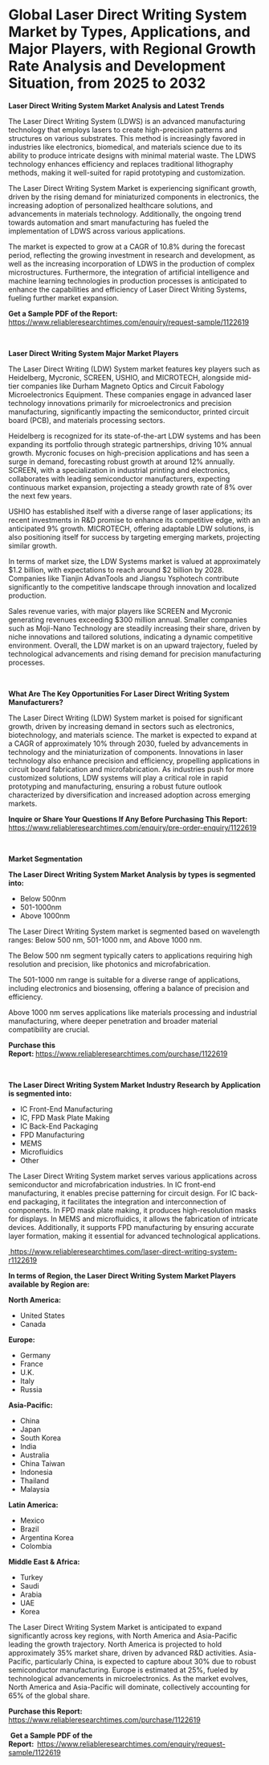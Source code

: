 <p><h1>Global Laser Direct Writing System Market by Types, Applications, and Major Players, with Regional Growth Rate Analysis and Development Situation, from 2025 to 2032</h1></p><p><strong>Laser Direct Writing System Market Analysis and Latest Trends</strong></p>
<p><p>The Laser Direct Writing System (LDWS) is an advanced manufacturing technology that employs lasers to create high-precision patterns and structures on various substrates. This method is increasingly favored in industries like electronics, biomedical, and materials science due to its ability to produce intricate designs with minimal material waste. The LDWS technology enhances efficiency and replaces traditional lithography methods, making it well-suited for rapid prototyping and customization.</p><p>The Laser Direct Writing System Market is experiencing significant growth, driven by the rising demand for miniaturized components in electronics, the increasing adoption of personalized healthcare solutions, and advancements in materials technology. Additionally, the ongoing trend towards automation and smart manufacturing has fueled the implementation of LDWS across various applications.</p><p>The market is expected to grow at a CAGR of 10.8% during the forecast period, reflecting the growing investment in research and development, as well as the increasing incorporation of LDWS in the production of complex microstructures. Furthermore, the integration of artificial intelligence and machine learning technologies in production processes is anticipated to enhance the capabilities and efficiency of Laser Direct Writing Systems, fueling further market expansion.</p></p>
<p><strong>Get a Sample PDF of the Report:&nbsp;</strong> <a href="https://www.reliableresearchtimes.com/enquiry/request-sample/1122619?utm_campaign=2273&utm_medium=2&utm_source=Github&utm_content=ia&utm_term=12042025&utm_id=laser-direct-writing-system">https://www.reliableresearchtimes.com/enquiry/request-sample/1122619</a></p>
<p>&nbsp;</p>
<p><strong>Laser Direct Writing System Major Market Players</strong></p>
<p><p>The Laser Direct Writing (LDW) System market features key players such as Heidelberg, Mycronic, SCREEN, USHIO, and MICROTECH, alongside mid-tier companies like Durham Magneto Optics and Circuit Fabology Microelectronics Equipment. These companies engage in advanced laser technology innovations primarily for microelectronics and precision manufacturing, significantly impacting the semiconductor, printed circuit board (PCB), and materials processing sectors.</p><p>Heidelberg is recognized for its state-of-the-art LDW systems and has been expanding its portfolio through strategic partnerships, driving 10% annual growth. Mycronic focuses on high-precision applications and has seen a surge in demand, forecasting robust growth at around 12% annually. SCREEN, with a specialization in industrial printing and electronics, collaborates with leading semiconductor manufacturers, expecting continuous market expansion, projecting a steady growth rate of 8% over the next few years.</p><p>USHIO has established itself with a diverse range of laser applications; its recent investments in R&D promise to enhance its competitive edge, with an anticipated 9% growth. MICROTECH, offering adaptable LDW solutions, is also positioning itself for success by targeting emerging markets, projecting similar growth.</p><p>In terms of market size, the LDW Systems market is valued at approximately $1.2 billion, with expectations to reach around $2 billion by 2028. Companies like Tianjin AdvanTools and Jiangsu Ysphotech contribute significantly to the competitive landscape through innovation and localized production.</p><p>Sales revenue varies, with major players like SCREEN and Mycronic generating revenues exceeding $300 million annual. Smaller companies such as Moji-Nano Technology are steadily increasing their share, driven by niche innovations and tailored solutions, indicating a dynamic competitive environment. Overall, the LDW market is on an upward trajectory, fueled by technological advancements and rising demand for precision manufacturing processes.</p></p>
<p>&nbsp;</p>
<p><strong>What Are The Key Opportunities For Laser Direct Writing System Manufacturers?</strong></p>
<p><p>The Laser Direct Writing (LDW) System market is poised for significant growth, driven by increasing demand in sectors such as electronics, biotechnology, and materials science. The market is expected to expand at a CAGR of approximately 10% through 2030, fueled by advancements in technology and the miniaturization of components. Innovations in laser technology also enhance precision and efficiency, propelling applications in circuit board fabrication and microfabrication. As industries push for more customized solutions, LDW systems will play a critical role in rapid prototyping and manufacturing, ensuring a robust future outlook characterized by diversification and increased adoption across emerging markets.</p></p>
<p><strong>Inquire or Share Your Questions If Any Before Purchasing This Report:</strong> <a href="https://www.reliableresearchtimes.com/enquiry/pre-order-enquiry/1122619?utm_campaign=2273&utm_medium=2&utm_source=Github&utm_content=ia&utm_term=12042025&utm_id=laser-direct-writing-system">https://www.reliableresearchtimes.com/enquiry/pre-order-enquiry/1122619</a></p>
<p>&nbsp;</p>
<p><strong>Market Segmentation</strong></p>
<p><strong>The Laser Direct Writing System Market Analysis by types is segmented into:</strong></p>
<p><ul><li>Below 500nm</li><li>501-1000nm</li><li>Above 1000nm</li></ul></p>
<p><p>The Laser Direct Writing System market is segmented based on wavelength ranges: Below 500 nm, 501-1000 nm, and Above 1000 nm. </p><p>The Below 500 nm segment typically caters to applications requiring high resolution and precision, like photonics and microfabrication. </p><p>The 501-1000 nm range is suitable for a diverse range of applications, including electronics and biosensing, offering a balance of precision and efficiency. </p><p>Above 1000 nm serves applications like materials processing and industrial manufacturing, where deeper penetration and broader material compatibility are crucial.</p></p>
<p><strong>Purchase this Report:&nbsp;</strong><a href="https://www.reliableresearchtimes.com/purchase/1122619?utm_campaign=2273&utm_medium=2&utm_source=Github&utm_content=ia&utm_term=12042025&utm_id=laser-direct-writing-system">https://www.reliableresearchtimes.com/purchase/1122619</a></p>
<p>&nbsp;</p>
<p><strong>The Laser Direct Writing System Market Industry Research by Application is segmented into:</strong></p>
<p><ul><li>IC Front-End Manufacturing</li><li>IC, FPD Mask Plate Making</li><li>IC Back-End Packaging</li><li>FPD Manufacturing</li><li>MEMS</li><li>Microfluidics</li><li>Other</li></ul></p>
<p><p>The Laser Direct Writing System market serves various applications across semiconductor and microfabrication industries. In IC front-end manufacturing, it enables precise patterning for circuit design. For IC back-end packaging, it facilitates the integration and interconnection of components. In FPD mask plate making, it produces high-resolution masks for displays. In MEMS and microfluidics, it allows the fabrication of intricate devices. Additionally, it supports FPD manufacturing by ensuring accurate layer formation, making it essential for advanced technological applications.</p></p>
<p><a href="https://www.reliableresearchtimes.com/laser-direct-writing-system-r1122619?utm_campaign=2273&utm_medium=2&utm_source=Github&utm_content=ia&utm_term=12042025&utm_id=laser-direct-writing-system">&nbsp;https://www.reliableresearchtimes.com/laser-direct-writing-system-r1122619</a></p>
<p><strong>In terms of Region, the Laser Direct Writing System Market Players available by Region are:</strong></p>
<p>
    <p> <strong> North America: </strong>
        <ul>
            <li>United States</li>
            <li>Canada</li>
        </ul>
        </p> 
    <p> <strong> Europe: </strong>
        <ul>
            <li>Germany</li>
            <li>France</li>
            <li>U.K.</li>
            <li>Italy</li>
            <li>Russia</li>
        </ul>
        </p> 
    <p> <strong> Asia-Pacific: </strong>
        <ul>
            <li>China</li>
            <li>Japan</li>
            <li>South Korea</li>
            <li>India</li>
            <li>Australia</li>
            <li>China Taiwan</li>
            <li>Indonesia</li>
            <li>Thailand</li>
            <li>Malaysia</li>
        </ul>
        </p> 
    <p> <strong> Latin America: </strong>
        <ul>
            <li>Mexico</li>
            <li>Brazil</li>
            <li>Argentina Korea</li>
            <li>Colombia</li>
        </ul>
        </p> 
    <p> <strong> Middle East & Africa: </strong>
        <ul>
            <li>Turkey</li>
            <li>Saudi</li>
            <li>Arabia</li>
            <li>UAE</li>
            <li>Korea</li>
        </ul>
    </p>
    </p>
<p><p>The Laser Direct Writing System Market is anticipated to expand significantly across key regions, with North America and Asia-Pacific leading the growth trajectory. North America is projected to hold approximately 35% market share, driven by advanced R&D activities. Asia-Pacific, particularly China, is expected to capture about 30% due to robust semiconductor manufacturing. Europe is estimated at 25%, fueled by technological advancements in microelectronics. As the market evolves, North America and Asia-Pacific will dominate, collectively accounting for 65% of the global share.</p></p>
<p><strong>Purchase this Report: </strong><a href="https://www.reliableresearchtimes.com/purchase/1122619?utm_campaign=2273&utm_medium=2&utm_source=Github&utm_content=ia&utm_term=12042025&utm_id=laser-direct-writing-system">https://www.reliableresearchtimes.com/purchase/1122619</a></p>
<p>&nbsp;<strong>Get a Sample PDF of the Report:&nbsp;&nbsp;</strong><a href="https://www.reliableresearchtimes.com/enquiry/request-sample/1122619?utm_campaign=2273&utm_medium=2&utm_source=Github&utm_content=ia&utm_term=12042025&utm_id=laser-direct-writing-system">https://www.reliableresearchtimes.com/enquiry/request-sample/1122619</a></p>
<p><strong></strong></p>
<p><p></p><p></p><p></p></p>